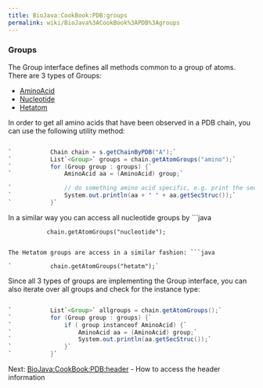 ```yaml
---
title: BioJava:CookBook:PDB:groups
permalink: wiki/BioJava%3ACookBook%3APDB%3Agroups
---
```


### Groups

The Group interface defines all methods common to a group of atoms.
There are 3 types of Groups:

-   [AminoAcid](http://www.biojava.org/docs/api/org/biojava/bio/structure/AminoAcid.html)
-   [Nucleotide](http://www.biojava.org/docs/api/org/biojava/bio/structure/NucleotideImpl.html)
-   [Hetatom](http://www.biojava.org/docs/api/org/biojava/bio/structure/HetatomImpl.html)

In order to get all amino acids that have been observed in a PDB chain,
you can use the following utility method:

```java

`           Chain chain = s.getChainByPDB("A");`  
`           List`<Group>` groups = chain.getAtomGroups("amino");`  
`           for (Group group : groups) {`  
`               AminoAcid aa = (AminoAcid) group;`

`               // do something amino acid specific, e.g. print the secondary structure assignment`  
`               System.out.println(aa + " " + aa.getSecStruc());`  
`           }`

```

In a similar way you can access all nucleotide groups by ```java

`           chain.getAtomGroups("nucleotide");`

```

The Hetatom groups are access in a similar fashion: ```java

`           chain.getAtomGroups("hetatm");`

```

Since all 3 types of groups are implementing the Group interface, you
can also iterate over all groups and check for the instance type:

```java

`           List`<Group>` allgroups = chain.getAtomGroups();`  
`           for (Group group : groups) {`  
`               if ( group instanceof AminoAcid) {`  
`                   AminoAcid aa = (AminoAcid) group;`  
`                   System.out.println(aa.getSecStruc());`  
`               }`  
`           }`

```

Next: <BioJava:CookBook:PDB:header> - How to access the header
information
